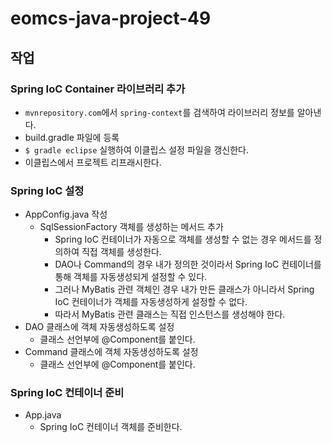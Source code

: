 # eomcs-java-project-49

## 작업

### Spring IoC Container 라이브러리 추가

- `mvnrepository.com`에서 `spring-context`를 검색하여 라이브러리 정보를 알아낸다.
- build.gradle 파일에 등록
- `$ gradle eclipse` 실행하여 이클립스 설정 파일을 갱신한다.
- 이클립스에서 프로젝트 리프래시한다.

### Spring IoC 설정

- AppConfig.java 작성
    - SqlSessionFactory 객체를 생성하는 메서드 추가
        - Spring IoC 컨테이너가 자동으로 객체를 생성할 수 없는 경우 메서드를 정의하여 직접 객체를 생성한다.
        - DAO나 Command의 경우 내가 정의한 것이라서 Spring IoC 컨테이너를 통해 
        객체를 자동생성되게 설정할 수 있다.
        - 그러나 MyBatis 관련 객체인 경우 내가 만든 클래스가 아니라서 
        Spring IoC 컨테이너가 객체를 자동생성하게 설정할 수 없다.
        - 따라서 MyBatis 관련 클래스는 직접 인스턴스를 생성해야 한다. 
- DAO 클래스에 객체 자동생성하도록 설정
    - 클래스 선언부에 @Component를 붙인다.
- Command 클래스에 객체 자동생성하도록 설정
    - 클래스 선언부에 @Component를 붙인다.

### Spring IoC 컨테이너 준비

- App.java
    - Spring IoC 컨테이너 객체를 준비한다.
